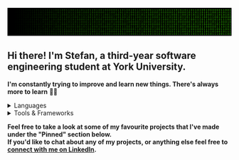 ![Profile Banner Image](images/github_profile_banner_2.png)


## Hi there! I'm Stefan, a third-year software engineering student at York University.
**I'm constantly trying to improve and learn new things. There's always more to learn** 👨‍💻


<details>
  <summary>Languages</summary>
  <div>
    <p>
      <a href="https://skillicons.dev">
        <img src="https://skillicons.dev/icons?i=java,python,js,ts,c" />
      </a>
    </p>
  </div>
</details>

<details>
  <summary>Tools & Frameworks</summary>
  <div>
    <p>
      <a href="https://skillicons.dev">
        <img src="https://skillicons.dev/icons?i=react,tailwind,express,nextjs,spring,flask,mysql,postgres,sqlite,mongodb,docker" />
      </a>
    </p>
  </div>
</details>


**Feel free to take a look at some of my favourite projects that I've made under the "Pinned" section below.**  
**If you'd like to chat about any of my projects, or anything else feel free to [connect with me on LinkedIn](https://www.linkedin.com/in/stefan-smol/).**

